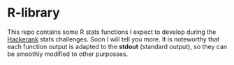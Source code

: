 # R-library

This repo contains some R stats functions I expect to develop during the [Hackerank](https://www.hackerrank.com) stats challenges. Soon I will tell you more. It is noteworthy that each function output is adapted to the **stdout** (standard output), so they can be smoothly modified to other purposses.


